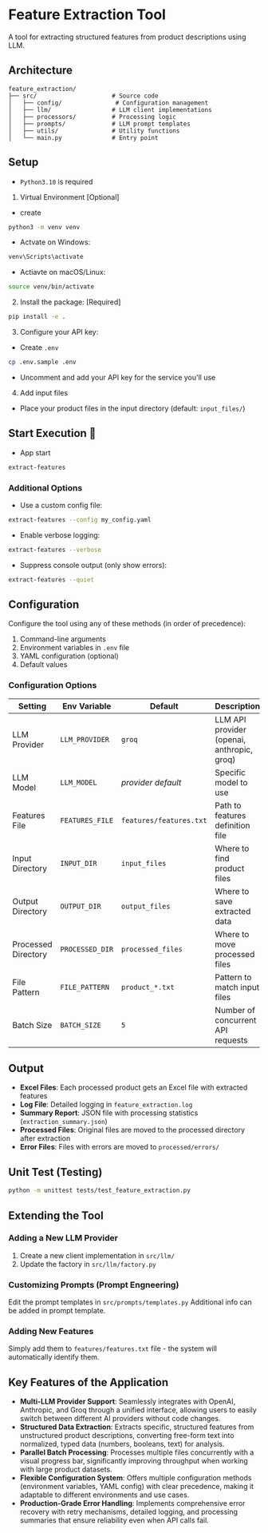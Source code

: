 # Feature Extraction Tool

A tool for extracting structured features from product descriptions using LLM.

## Architecture

```
feature_extraction/
├── src/                     # Source code
│   ├── config/               # Configuration management
│   ├── llm/                 # LLM client implementations
│   ├── processors/          # Processing logic
│   ├── prompts/             # LLM prompt templates
│   ├── utils/               # Utility functions
│   └── main.py              # Entry point
```

## Setup

- `Python3.10` is required

1. Virtual Environment [Optional]

- create
```bash
python3 -m venv venv
```

 - Actvate on Windows:

```bash
venv\Scripts\activate
```

 - Actiavte on macOS/Linux:
```bash
source venv/bin/activate
```

2. Install the package: [Required]

```bash
pip install -e .
```

3. Configure your API key:

- Create `.env`
```bash
cp .env.sample .env
```

   - Uncomment and add your API key for the service you'll use

4. Add input files

- Place your product files in the input directory (default: `input_files/`)


## Start Execution  🚀
- App start

```bash
extract-features
```

### Additional Options

- Use a custom config file:
```bash
extract-features --config my_config.yaml
```

- Enable verbose logging:
```bash
extract-features --verbose
```

- Suppress console output (only show errors):
```bash
extract-features --quiet
```

## Configuration

Configure the tool using any of these methods (in order of precedence):

1. Command-line arguments
2. Environment variables in `.env` file
3. YAML configuration (optional)
4. Default values

### Configuration Options

| Setting | Env Variable | Default | Description |
|---------|--------------|---------|-------------|
| LLM Provider | `LLM_PROVIDER` | `groq` | LLM API provider (openai, anthropic, groq) |
| LLM Model | `LLM_MODEL` | *provider default* | Specific model to use |
| Features File | `FEATURES_FILE` | `features/features.txt` | Path to features definition file |
| Input Directory | `INPUT_DIR` | `input_files` | Where to find product files |
| Output Directory | `OUTPUT_DIR` | `output_files` | Where to save extracted data |
| Processed Directory | `PROCESSED_DIR` | `processed_files` | Where to move processed files |
| File Pattern | `FILE_PATTERN` | `product_*.txt` | Pattern to match input files |
| Batch Size | `BATCH_SIZE` | `5` | Number of concurrent API requests |

## Output

- **Excel Files**: Each processed product gets an Excel file with extracted features
- **Log File**: Detailed logging in `feature_extraction.log`
- **Summary Report**: JSON file with processing statistics (`extraction_summary.json`)
- **Processed Files**: Original files are moved to the processed directory after extraction
- **Error Files**: Files with errors are moved to `processed/errors/`

## Unit Test (Testing)

```bash
python -m unittest tests/test_feature_extraction.py
```

## Extending the Tool

### Adding a New LLM Provider

1. Create a new client implementation in `src/llm/`
2. Update the factory in `src/llm/factory.py`

### Customizing Prompts (Prompt Engneering)

Edit the prompt templates in `src/prompts/templates.py`
Additional info can be added in prompt template.


### Adding New Features

Simply add them to `features/features.txt` file - the system will automatically identify them.


## Key Features of the Application

- **Multi-LLM Provider Support**: Seamlessly integrates with OpenAI, Anthropic, and Groq through a unified interface, allowing users to easily switch between different AI providers without code changes.
- **Structured Data Extraction**: Extracts specific, structured features from unstructured product descriptions, converting free-form text into normalized, typed data (numbers, booleans, text) for analysis.
- **Parallel Batch Processing**: Processes multiple files concurrently with a visual progress bar, significantly improving throughput when working with large product datasets.
- **Flexible Configuration System**: Offers multiple configuration methods (environment variables, YAML config) with clear precedence, making it adaptable to different environments and use cases.
- **Production-Grade Error Handling**: Implements comprehensive error recovery with retry mechanisms, detailed logging, and processing summaries that ensure reliability even when API calls fail.
